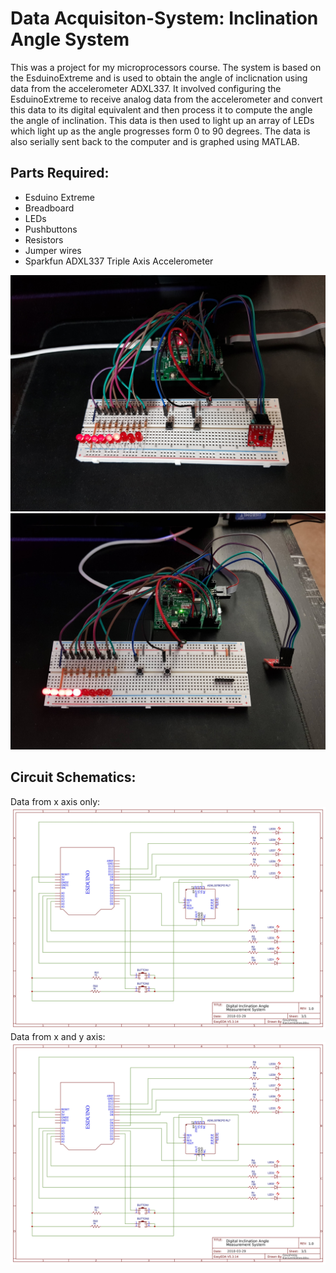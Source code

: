 # Data Acquisiton-System: Inclination Angle System

This was a project for my microprocessors course. The system is based on the EsduinoExtreme and is used to obtain the angle of inclicnation using data from the accelerometer ADXL337. It involved configuring the EsduinoExtreme to receive analog data from the accelerometer and convert this data to its digital equivalent and then process it to compute the angle the angle of inclination. This data is then used to light up an array of LEDs which light up as the angle progresses form 0 to 90 degrees. The data is also serially sent back to the computer and is graphed using MATLAB. 

## Parts Required:
* Esduino Extreme
* Breadboard
* LEDs
* Pushbuttons
* Resistors
* Jumper wires
* Sparkfun ADXL337 Triple Axis Accelerometer

![image](20190407_215331.jpg)
![image](20190405_154647.jpg)

## Circuit Schematics:
Data from x axis only:
![image](CircuitSingleAxis-min.jpg)
Data from x and y axis:
![image](CircuitDualAxis-min.jpg)
